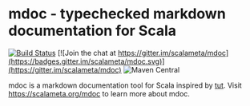 # mdoc - typechecked markdown documentation for Scala

[![Build Status](https://travis-ci.org/scalameta/mdoc.svg?branch=master)](https://travis-ci.org/scalameta/mdoc)
[![Join the chat at https://gitter.im/scalameta/mdoc](https://badges.gitter.im/scalameta/mdoc.svg)](https://gitter.im/scalameta/mdoc)
![Maven Central](https://img.shields.io/maven-central/v/org.scalameta/mdoc_2.13)

mdoc is a markdown documentation tool for Scala inspired by
[tut](https://github.com/tpolecat/tut). Visit https://scalameta.org/mdoc to
learn more about mdoc.
